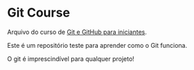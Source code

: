 # Git Course

Arquivo do curso de [Git e GitHub para iniciantes]( https://www.udemy.com/course/git-e-github-para-iniciantes/ ).

Este é um repositório teste para aprender como o Git funciona.

O git é imprescindível para qualquer projeto!

